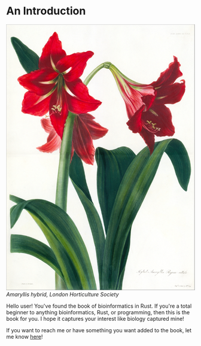 # An Introduction

![amaryllis](../img/amaryllis.jpg)
*Amaryllis hybrid, London Horticulture Society*

Hello user! You've found the book of bioinformatics in Rust. If you're a total beginner to anything bioinformatics, Rust, or programming, then this is the book for you. I hope it captures your interest like biology captured mine!

If you want to reach me or have something you want added to the book, let me know [here](keybase.io/kana4)!